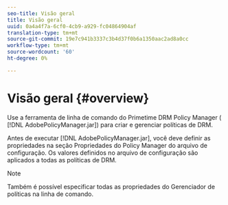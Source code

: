 ```yaml
---
seo-title: Visão geral
title: Visão geral
uuid: 0a4a4f7a-6cf0-4cb9-a929-fc04864904af
translation-type: tm+mt
source-git-commit: 19e7c941b3337c3b4d37f0b6a1350aac2ad8a0cc
workflow-type: tm+mt
source-wordcount: '60'
ht-degree: 0%

---
```



# Visão geral {#overview}

Use a ferramenta de linha de comando do Primetime DRM Policy Manager ( [!DNL AdobePolicyManager.jar]) para criar e gerenciar políticas de DRM.

Antes de executar [!DNL AdobePolicyManager.jar], você deve definir as propriedades na seção Propriedades do Policy Manager do arquivo de configuração. Os valores definidos no arquivo de configuração são aplicados a todas as políticas de DRM.

>[!NOTE]
>
>Também é possível especificar todas as propriedades do Gerenciador de políticas na linha de comando.